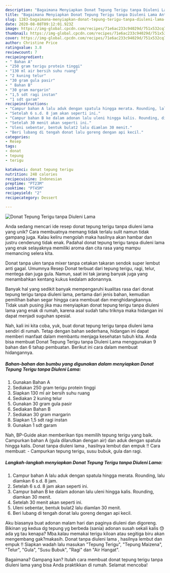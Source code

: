 ```yaml
---
description: "Bagaimana Menyiapkan Donat Tepung Terigu tanpa Diuleni Lama Anti Gagal"
title: "Bagaimana Menyiapkan Donat Tepung Terigu tanpa Diuleni Lama Anti Gagal"
slug: 1283-bagaimana-menyiapkan-donat-tepung-terigu-tanpa-diuleni-lama-anti-gagal
date: 2020-08-08T09:12:01.923Z
image: https://img-global.cpcdn.com/recipes/71e6ac233c94029d/751x532cq70/donat-tepung-terigu-tanpa-diuleni-lama-foto-resep-utama.jpg
thumbnail: https://img-global.cpcdn.com/recipes/71e6ac233c94029d/751x532cq70/donat-tepung-terigu-tanpa-diuleni-lama-foto-resep-utama.jpg
cover: https://img-global.cpcdn.com/recipes/71e6ac233c94029d/751x532cq70/donat-tepung-terigu-tanpa-diuleni-lama-foto-resep-utama.jpg
author: Christine Price
ratingvalue: 3.8
reviewcount: 7
recipeingredient:
- " Bahan A"
- "250 gram terigu protein tinggi"
- "130 ml air bersih suhu ruang"
- "2 kuning telur"
- "30 gram gula pasir"
- " Bahan B"
- "30 gram margarin"
- "1,5 sdt ragi instan"
- "1 sdt garam"
recipeinstructions:
- "Campur bahan A lalu aduk dengan spatula hingga merata. Rounding, lalu diamkan 6 s.d. 8 jam."
- "Setelah 6 s.d. 8 jam akan seperti ini."
- "Campur bahan B ke dalam adonan lalu uleni hingga kalis. Rounding, diamkan 30 menit."
- "Setelah 30 menit akan seperti ini."
- "Uleni sebentar, bentuk bulat2 lalu diamlan 30 menit."
- "Beri lubang di tengah donat lalu goreng dengan api kecil."
categories:
- Resep
tags:
- donat
- tepung
- terigu

katakunci: donat tepung terigu 
nutrition: 248 calories
recipecuisine: Indonesian
preptime: "PT23M"
cooktime: "PT45M"
recipeyield: "2"
recipecategory: Dessert

---
```



![Donat Tepung Terigu tanpa Diuleni Lama](https://img-global.cpcdn.com/recipes/71e6ac233c94029d/751x532cq70/donat-tepung-terigu-tanpa-diuleni-lama-foto-resep-utama.jpg)

Anda sedang mencari ide resep donat tepung terigu tanpa diuleni lama yang unik? Cara membuatnya memang tidak terlalu sulit namun tidak gampang juga. Kalau keliru mengolah maka hasilnya akan hambar dan justru cenderung tidak enak. Padahal donat tepung terigu tanpa diuleni lama yang enak selayaknya memiliki aroma dan cita rasa yang mampu memancing selera kita.

Donat tanpa ulen tanpa mixer tanpa cetakan takaran sendok super lembut anti gagal. Umumnya Resep Donat terbuat dari tepung terigu, ragi, telur, mentega dan juga gula. Namun, saat ini tak jarang banyak juga yang menambahkan kentang kukus kedalam adonannya.

Banyak hal yang sedikit banyak mempengaruhi kualitas rasa dari donat tepung terigu tanpa diuleni lama, pertama dari jenis bahan, kemudian pemilihan bahan segar hingga cara membuat dan menghidangkannya. Tidak usah pusing jika mau menyiapkan donat tepung terigu tanpa diuleni lama yang enak di rumah, karena asal sudah tahu triknya maka hidangan ini dapat menjadi suguhan spesial.


Nah, kali ini kita coba, yuk, buat donat tepung terigu tanpa diuleni lama sendiri di rumah. Tetap dengan bahan sederhana, hidangan ini dapat memberi manfaat dalam membantu menjaga kesehatan tubuh kita. Anda bisa membuat Donat Tepung Terigu tanpa Diuleni Lama menggunakan 9 bahan dan 6 tahap pembuatan. Berikut ini cara dalam membuat hidangannya.

<!--inarticleads1-->

##### Bahan-bahan dan bumbu yang digunakan dalam menyiapkan Donat Tepung Terigu tanpa Diuleni Lama:

1. Gunakan  Bahan A
1. Sediakan 250 gram terigu protein tinggi
1. Siapkan 130 ml air bersih suhu ruang
1. Sediakan 2 kuning telur
1. Gunakan 30 gram gula pasir
1. Sediakan  Bahan B
1. Sediakan 30 gram margarin
1. Siapkan 1,5 sdt ragi instan
1. Gunakan 1 sdt garam


Nah, BP-Guide akan memberikan tips memilih tepung terigu yang baik. Campurkan bahan A (gula dilarutkan dengan air) dan aduk dengan spatula hingga kalis. Donat tanpa diuleni lama , hasilnya lembut dan empuk !! Cara membuat: - Campurkan tepung terigu, susu bubuk, gula dan ragi. 

<!--inarticleads2-->

##### Langkah-langkah menyiapkan Donat Tepung Terigu tanpa Diuleni Lama:

1. Campur bahan A lalu aduk dengan spatula hingga merata. Rounding, lalu diamkan 6 s.d. 8 jam.
1. Setelah 6 s.d. 8 jam akan seperti ini.
1. Campur bahan B ke dalam adonan lalu uleni hingga kalis. Rounding, diamkan 30 menit.
1. Setelah 30 menit akan seperti ini.
1. Uleni sebentar, bentuk bulat2 lalu diamlan 30 menit.
1. Beri lubang di tengah donat lalu goreng dengan api kecil.


Aku biasanya buat adonan malam hari dan paginya diuleni dan digoreng. Bikinan yg kedua dg tepung yg berbeda (sania) adonan susah sekali kalis 😓 ada yg tau kenapa? Mba.kalau memakai terigu kiloan atau segitiga biru akan mengembang gak?makasih. Donat tanpa diuleni lama , hasilnya lembut dan empuk !! Siapkan wadah lalu masukan &#34;Tepung Terigu&#34;, &#34;Tepung Maizena&#34;, &#34;Telur&#34;, &#34;Gula&#34;, &#34;Susu Bubuk&#34;, &#34;Ragi&#34; dan &#34;Air Hangat&#34;. 

Bagaimana? Gampang kan? Itulah cara membuat donat tepung terigu tanpa diuleni lama yang bisa Anda praktikkan di rumah. Selamat mencoba!
